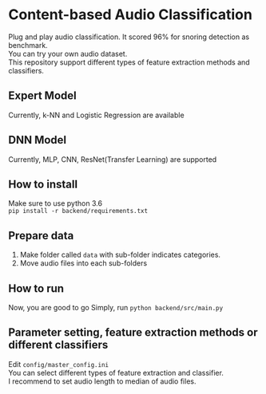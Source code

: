 # Content-based Audio Classification
Plug and play audio classification. It scored 96% for snoring detection as benchmark.  
You can try your own audio dataset.   
This repository support different types of feature extraction methods and classifiers.


## Expert Model  
Currently, k-NN and Logistic Regression are available

## DNN Model  
Currently, MLP, CNN, ResNet(Transfer Learning) are supported  

## How to install  
Make sure to use python 3.6  
`pip install -r backend/requirements.txt  `

## Prepare data  
1. Make folder called `data` with sub-folder indicates categories.  
2. Move audio files into each sub-folders  


## How to run  
Now, you are good to go
Simply, run `python backend/src/main.py`

## Parameter setting, feature extraction methods or different classifiers  
Edit `config/master_config.ini `   
You can select different types of feature extraction and classifier.  
I recommend to set audio length to median of audio files.  